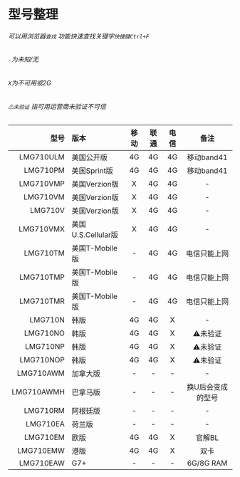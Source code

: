 # 型号整理
###### 可以用浏览器`查找` 功能快速查找关键字`快捷键Ctrl+F` <br />
###### `-`为未知/无
###### `X`为不可用或2G
###### `⚠未验证` 指可用运营商未验证不可信 <br />

|型号|版本|移动|联通|电信|备注|
| -----: | :----- | :-----: | :-----: | :-----: | :-----: |
|LMG710ULM|美国公开版|4G|4G|4G|移动band41|
|LMG710PM|美国Sprint版|4G|4G|4G|移动band41|
|LMG710VMP|美国Verzion版|X|4G|4G|-|
|LMG710VM|美国Verzion版|X|4G|4G|-|
|LMG710V|美国Verzion版|X|4G|4G|-|
|LMG710VMX|美国U.S.Cellular版|X|4G|4G|-|
|LMG710TM|美国T-Mobile版|-|4G|4G|电信只能上网|
|LMG710TMP|美国T-Mobile版|-|4G|4G|电信只能上网|
|LMG710TMR|美国T-Mobile版|-|4G|4G|电信只能上网|
|LMG710N|韩版|4G|4G|X|-|
|LMG710NO|韩版|4G|4G|X|⚠未验证|
|LMG710NP|韩版|4G|4G|X|⚠未验证|
|LMG710NOP|韩版|4G|4G|X|⚠未验证|
|LMG710AWM|加拿大版|-|-|-|-|
|LMG710AWMH|巴拿马版|-|-|-|换U后会变成的型号|
|LMG710RM|阿根廷版|-|-|-|-|
|LMG710EA|荷兰版|-|-|-|-|
|LMG710EM|欧版|4G|4G|X|官解BL|
|LMG710EMW|港版|4G|4G|X|双卡|
|LMG710EAW|G7+|-|-|-|6G/8G RAM|
